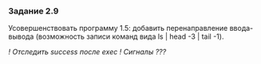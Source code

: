 ### Задание 2.9
Усовершенствовать программу 1.5: добавить перенаправление ввода-вывода (возможность записи команд вида ls | head -3 | tail -1).

*! Отследить success после exec ! Сигналы ???*
